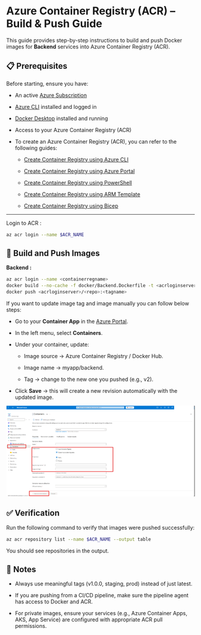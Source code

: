 # Azure Container Registry (ACR) – Build & Push Guide

This guide provides step-by-step instructions to build and push Docker images for **Backend** services into Azure Container Registry (ACR).

## 📋 Prerequisites
Before starting, ensure you have:
- An active [Azure Subscription](https://portal.azure.com/)
- [Azure CLI](https://learn.microsoft.com/en-us/cli/azure/install-azure-cli) installed and logged in
- [Docker Desktop](https://docs.docker.com/get-docker/) installed and running
- Access to your Azure Container Registry (ACR)
- To create an Azure Container Registry (ACR), you can refer to the following guides:

    - [Create Container Registry using Azure CLI](https://learn.microsoft.com/en-us/azure/container-registry/container-registry-get-started-azure-cli)

    - [Create Container Registry using Azure Portal](https://learn.microsoft.com/en-us/azure/container-registry/container-registry-get-started-portal?tabs=azure-cli)

    - [Create Container Registry using PowerShell](https://learn.microsoft.com/en-us/azure/container-registry/container-registry-get-started-powershell)

    - [Create Container Registry using ARM Template](https://learn.microsoft.com/en-us/azure/container-registry/container-registry-get-started-geo-replication-template)

    - [Create Container Registry using Bicep](https://learn.microsoft.com/en-us/azure/container-registry/container-registry-get-started-bicep?tabs=CLI)

---

Login to ACR :
``` bash
az acr login --name $ACR_NAME
```

## 🚀 Build and Push Images

**Backend :** 
 
 ```bash 
az acr login --name <containerregname>
docker build --no-cache -f docker/Backend.Dockerfile -t <acrloginserver>/<repo>:<tagname> .
docker push <acrloginserver>/<repo>:<tagname>
 ```

 If you want to update image tag and image manually you can follow below steps:
- Go to your **Container App** in the [Azure Portal](https://portal.azure.com/#home).
- In the left menu, select **Containers**.
- Under your container, update:

    - Image source → Azure Container Registry / Docker Hub.

    - Image name → myapp/backend.

    - Tag → change to the new one you pushed (e.g., v2).

- Click **Save** → this will create a new revision automatically with the updated image.

![alt text](./images/ContainerApp.png)

## ✅ Verification

Run the following command to verify that images were pushed successfully:
```bash
az acr repository list --name $ACR_NAME --output table
```

You should see repositories in the output.

## 📝 Notes

- Always use meaningful tags (v1.0.0, staging, prod) instead of just latest.

- If you are pushing from a CI/CD pipeline, make sure the pipeline agent has access to Docker and ACR.

- For private images, ensure your services (e.g., Azure Container Apps, AKS, App Service) are configured with appropriate ACR pull permissions.



